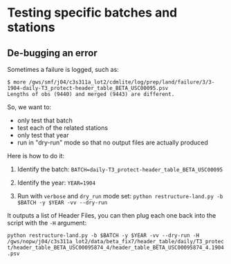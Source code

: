 # Testing specific batches and stations

## De-bugging an error

Sometimes a failure is logged, such as:

```
$ more /gws/smf/j04/c3s311a_lot2/cdmlite/log/prep/land/failure/3/3-1904-daily-T3_protect-header_table_BETA_USC00095.psv
Lengths of obs (9440) and merged (9443) are different.
```

So, we want to:

 - only test that batch
 - test each of the related stations
 - only test that year
 - run in "dry-run" mode so that no output files are actually produced

Here is how to do it:

 1. Identify the batch:
  `BATCH=daily-T3_protect-header_table_BETA_USC00095`

 2. Identify the year:
  `YEAR=1904`

 3. Run with `verbose` and `dry_run` mode set:
  `python restructure-land.py -b $BATCH -y $YEAR -vv --dry-run`

It outputs a list of Header Files, you can then plug each one back into the script with the `-H` argument:

  `python restructure-land.py -b $BATCH -y $YEAR -vv --dry-run -H /gws/nopw/j04/c3s311a_lot2/data/beta_fix7/header_table/daily/T3_protect/header_table_BETA_USC00095874_4/header_table_BETA_USC00095874_4.1904.psv` 
